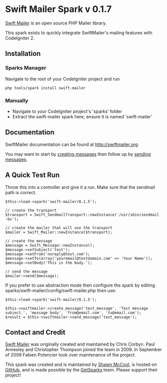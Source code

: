 Swift Mailer Spark v 0.1.7
====================

[Swift Mailer](http://swiftmailer.org/) is an open source PHP Mailer library.

This spark exists to quickly integrate SwiftMailer's mailing features with CodeIgniter 2.


Installation
------------

### Sparks Manager

Navigate to the root of your CodeIgniter project and run

    php tools/spark install swift-mailer

### Manually

* Navigate to your CodeIgniter project's 'sparks' folder
* Extract the swift-mailer spark here, ensure it is named 'swift-mailer'


Documentation
------------

SwiftMailer documentation can be found at http://swiftmailer.org.

You may want to start by [creating messages](http://swiftmailer.org/docs/messages.html) then follow up by [sending messages](http://swiftmailer.org/docs/sending.html).


A Quick Test Run
------------
Throw this into a controller and give it a run.  Make sure that the sendmail path is correct.

    $this->load->spark('swift-mailer/0.1.5');

    // create the transport
    $transport = Swift_SendmailTransport::newInstance('/usr/sbin/sendmail -bs');

    // create the mailer that will use the transport
    $mailer = Swift_Mailer::newInstance($transport);

    // create the message
    $message = Swift_Message::newInstance();
    $message->setSubject('test');
    $message->setFrom('noreply@test.com');
    $message->setTo(array('youremail@testdomain.com' => 'Your Name'));
    $message->setBody('This is the body.');

    // send the message
    $mailer->send($message);

If you prefer to use abstraction mode then configure the spark by editing sparks/swift-mailer/<version>/config/swift-mailer.php
then use:

    $this->load->spark('swift-mailer/0.1.5');

    $this->swiftmailer->create_message('test_message', 'Test message subject.', 'message body', 'from@email.com', 'to@email.com');
    $result = $this->swiftmailer->send_message('test_message');


Contact and Credit
-----------------

[Swift Mailer](http://swiftmailer.org/) was originally created and maintained by
Chris Corbyn. Paul Annesley and Christopher Thompson joined the team in 2009. In
September of 2009 Fabien Potencier took over maintenance of the project.

This spark was created and is maintained by
[Shawn McCool](http://heybigname.com), is hosted on [GitHub](http://github.com),
and is made possible by the [GetSparks](http://getsparks.org) team.  Please support their project!